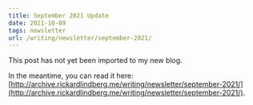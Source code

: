 ```yaml
---
title: September 2021 Update
date: 2021-10-09
tags: newsletter
url: /writing/newsletter/september-2021/
---
```


This post has not yet been imported to my new blog.

In the meantime, you can read it here: [http://archive.rickardlindberg.me/writing/newsletter/september-2021/](http://archive.rickardlindberg.me/writing/newsletter/september-2021/).
